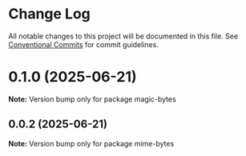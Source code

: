 # Change Log

All notable changes to this project will be documented in this file.
See [Conventional Commits](https://conventionalcommits.org) for commit guidelines.

# 0.1.0 (2025-06-21)

**Note:** Version bump only for package magic-bytes





## 0.0.2 (2025-06-21)

**Note:** Version bump only for package mime-bytes
